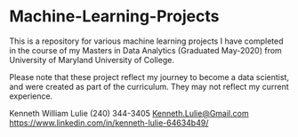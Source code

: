# Machine-Learning-Projects

This is a repository for various machine learning projects I have completed in the course of my Masters in Data Analytics (Graduated May-2020) from University of Maryland University of College.  

Please note that these project reflect my journey to become a data scientist, and were created as part of the curriculum.  They may not reflect my current experience.


Kenneth William Lulie
(240) 344-3405
Kenneth.Lulie@Gmail.com
https://www.linkedin.com/in/kenneth-lulie-64634b49/
